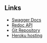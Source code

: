 

## Links
- [Swagger Docs](/docs)
- [Redoc API](/redoc)
- [Git Repository](https://github.com/GuyWicks/fastapi-heroku-demo)
- [Heroku hosting](https://fastapi-heroku-demo.herokuapp.com/)
